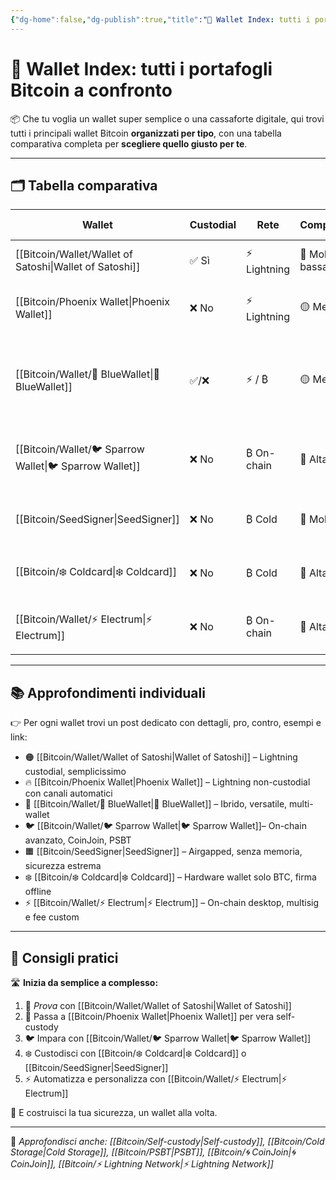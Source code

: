 ```yaml
---
{"dg-home":false,"dg-publish":true,"title":"🧭 Wallet Index: tutti i portafogli Bitcoin a confronto","tags":["Bitcoin","Wallet","SelfCustody","Lightning","Sicurezza","Confronto"],"date":"2025-07-09","permalink":"/bitcoin/wallet/wallet-index/","dgPassFrontmatter":true}
---
```



# 🧭 Wallet Index: tutti i portafogli Bitcoin a confronto

📦 Che tu voglia un wallet super semplice o una cassaforte digitale, qui trovi tutti i principali wallet Bitcoin **organizzati per tipo**, con una tabella comparativa completa per **scegliere quello giusto per te**.

---

## 🗂️ Tabella comparativa

| Wallet                | Custodial | Rete        | Complessità    | Sicurezza    | Grafica UI         | Funzionalità principali                                    | Link |
| --------------------- | --------- | ----------- | -------------- | ------------ | ------------------ | ---------------------------------------------------------- | ---- |
| [[Bitcoin/Wallet/Wallet of Satoshi\|Wallet of Satoshi]] | ✅ Sì      | ⚡ Lightning | 🔰 Molto bassa | ❌ Bassa      | 🎨 Molto semplice  | Pagamenti istantanei custodial                             | 🟠   |
| [[Bitcoin/Phoenix Wallet\|Phoenix Wallet]]    | ❌ No      | ⚡ Lightning | 🟡 Media       | ✅ Alta       | 🎨 Pulita          | Canali automatici, non-custodial                           | 🔥   |
| [[Bitcoin/Wallet/🔵 BlueWallet\|🔵 BlueWallet]]        | ✅/❌       | ⚡ / ₿       | 🟡 Media       | ⚠️ Mista     | 🎨 Moderna         | LN custodial, on-chain non-custodial, multisig, watch-only | 🔵   |
| [[Bitcoin/Wallet/🐦 Sparrow Wallet\|🐦 Sparrow Wallet]]           | ❌ No      | ₿ On-chain  | 🔴 Alta        | ✅✅ Altissima | 🖥️ Tecnica        | CoinJoin, PSBT, multisig, hardware wallet                  | 🐦   |
| [[Bitcoin/SeedSigner\|SeedSigner]]        | ❌ No      | ₿ Cold      | 🔴 Molto alta  | ✅✅ Estrema   | 📷 Nessuna         | Firma airgapped, QR, seed temporanea                       | 🟧   |
| [[Bitcoin/❄️ Coldcard\|❄️ Coldcard]]          | ❌ No      | ₿ Cold      | 🔴 Alta        | ✅✅ Estrema   | 🖲️ Display fisico | Firma offline via PSBT, secure element                     | ❄️   |
| [[Bitcoin/Wallet/⚡ Electrum\|⚡ Electrum]]          | ❌ No      | ₿ On-chain  | 🔴 Alta        | ✅ Alta       | 🧮 Essenziale      | PSBT, multisig, fee custom, scripting                      | ⚡    |

---

## 📚 Approfondimenti individuali

👉 Per ogni wallet trovi un post dedicato con dettagli, pro, contro, esempi e link:

- 🟠 [[Bitcoin/Wallet/Wallet of Satoshi\|Wallet of Satoshi]] – Lightning custodial, semplicissimo  
- 🔥 [[Bitcoin/Phoenix Wallet\|Phoenix Wallet]] – Lightning non-custodial con canali automatici  
- 🔵 [[Bitcoin/Wallet/🔵 BlueWallet\|🔵 BlueWallet]] – Ibrido, versatile, multi-wallet  
- 🐦 [[Bitcoin/Wallet/🐦 Sparrow Wallet\|🐦 Sparrow Wallet]]– On-chain avanzato, CoinJoin, PSBT  
- 🟧 [[Bitcoin/SeedSigner\|SeedSigner]] – Airgapped, senza memoria, sicurezza estrema  
- ❄️ [[Bitcoin/❄️ Coldcard\|❄️ Coldcard]] – Hardware wallet solo BTC, firma offline  
- ⚡ [[Bitcoin/Wallet/⚡ Electrum\|⚡ Electrum]] – On-chain desktop, multisig e fee custom  

---

## 📌 Consigli pratici

🛣️ **Inizia da semplice a complesso:**

1. 🔰 *Prova* con [[Bitcoin/Wallet/Wallet of Satoshi\|Wallet of Satoshi]]  
2. 🧭 Passa a [[Bitcoin/Phoenix Wallet\|Phoenix Wallet]] per vera self-custody  
3. 🐦 Impara con [[Bitcoin/Wallet/🐦 Sparrow Wallet\|🐦 Sparrow Wallet]]
4. ❄️ Custodisci con [[Bitcoin/❄️ Coldcard\|❄️ Coldcard]] o [[Bitcoin/SeedSigner\|SeedSigner]]  
5. ⚡ Automatizza e personalizza con [[Bitcoin/Wallet/⚡ Electrum\|⚡ Electrum]]

🧱 E costruisci la tua sicurezza, un wallet alla volta.

---

🔗 _Approfondisci anche: [[Bitcoin/Self-custody\|Self-custody]], [[Bitcoin/Cold Storage\|Cold Storage]], [[Bitcoin/PSBT\|PSBT]], [[Bitcoin/🌀 CoinJoin\|🌀 CoinJoin]], [[Bitcoin/⚡ Lightning Network\|⚡ Lightning Network]]_